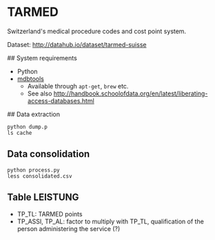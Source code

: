 # TARMED 

Switzerland's medical procedure codes and cost point system.

Dataset: http://datahub.io/dataset/tarmed-suisse

## System requirements
- Python
- [mdbtools](http://mdbtools.sourceforge.net/)
  - Available through `apt-get`, `brew` etc.
  - See also http://handbook.schoolofdata.org/en/latest/liberating-access-databases.html

## Data extraction
```
python dump.p
ls cache
```

## Data consolidation
```
python process.py
less consolidated.csv
```

## Table LEISTUNG

- TP_TL: TARMED points
- TP_ASSI, TP_AL: factor to multiply with TP_TL, qualification of the person administering the service (?)
